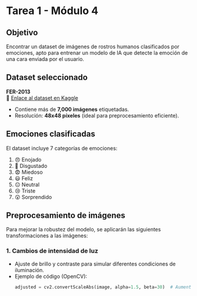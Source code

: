 # Tarea 1 - Módulo 4

## Objetivo
Encontrar un dataset de imágenes de rostros humanos clasificados por emociones, apto para entrenar un modelo de IA que detecte la emoción de una cara enviada por el usuario.

## Dataset seleccionado
**FER-2013**  
🔗 [Enlace al dataset en Kaggle](https://www.kaggle.com/datasets/msambare/fer2013/data)  
- Contiene más de **7,000 imágenes** etiquetadas.  
- Resolución: **48x48 píxeles** (ideal para preprocesamiento eficiente).  

## Emociones clasificadas
El dataset incluye 7 categorías de emociones:  
1. 😠 Enojado  
2. 🤢 Disgustado  
3. 😨 Miedoso  
4. 😃 Feliz  
5. 😐 Neutral  
6. 😢 Triste  
7. 😲 Sorprendido  

## Preprocesamiento de imágenes
Para mejorar la robustez del modelo, se aplicarán las siguientes transformaciones a las imágenes:  

### 1. Cambios de intensidad de luz  
- Ajuste de brillo y contraste para simular diferentes condiciones de iluminación.  
- Ejemplo de código (OpenCV):  
  ```python
  adjusted = cv2.convertScaleAbs(image, alpha=1.5, beta=30)  # Aumentar brillo y contraste
